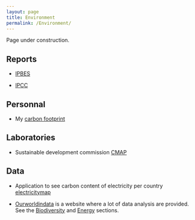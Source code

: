 ```yaml
---
layout: page
title: Environment
permalink: /Environment/
---
```


Page under construction.

## Reports

* [IPBES](https://ipbes.net/global-assessment)

* [IPCC](https://www.ipcc.ch/reports/)

## Personnal

* My [carbon footprint](_posts/2022-04-30-carbon-footprint.markdown)

## Laboratories

* Sustainable development commission [CMAP](https://portail.polytechnique.edu/cmap/fr/le-laboratoire/commission-developpement-durable)

## Data

* Application to see carbon content of electricity per country [electricitymap](https://app.electricitymap.org/map)

* [Ourworldindata](https://ourworldindata.org) is a website where a lot of data analysis are provided. See the [Biodiversity](https://ourworldindata.org/biodiversity) and [Energy](https://ourworldindata.org/energy) sections. 